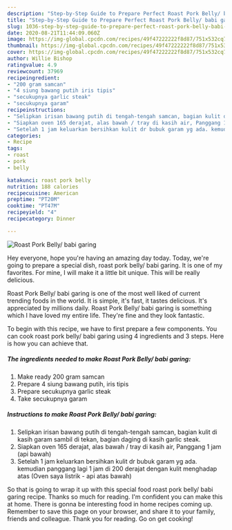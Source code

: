 ```yaml
---
description: "Step-by-Step Guide to Prepare Perfect Roast Pork Belly/ babi garing"
title: "Step-by-Step Guide to Prepare Perfect Roast Pork Belly/ babi garing"
slug: 1036-step-by-step-guide-to-prepare-perfect-roast-pork-belly-babi-garing
date: 2020-08-21T11:44:09.060Z
image: https://img-global.cpcdn.com/recipes/49f47222222f8d87/751x532cq70/roast-pork-belly-babi-garing-foto-resep-utama.jpg
thumbnail: https://img-global.cpcdn.com/recipes/49f47222222f8d87/751x532cq70/roast-pork-belly-babi-garing-foto-resep-utama.jpg
cover: https://img-global.cpcdn.com/recipes/49f47222222f8d87/751x532cq70/roast-pork-belly-babi-garing-foto-resep-utama.jpg
author: Willie Bishop
ratingvalue: 4.9
reviewcount: 37969
recipeingredient:
- "200 gram samcan"
- "4 siung bawang putih iris tipis"
- "secukupnya garlic steak"
- "secukupnya garam"
recipeinstructions:
- "Selipkan irisan bawang putih di tengah-tengah samcan, bagian kulit di kasih garam sambil di tekan, bagian daging di kasih garlic steak."
- "Siapkan oven 165 derajat, alas bawah / tray di kasih air, Panggang 1 jam (api bawah)"
- "Setelah 1 jam keluarkan bersihkan kulit dr bubuk garam yg ada. kemudian panggang lagi 1 jam di 200 derajat dengan kulit menghadap atas (Oven saya listrik - api atas bawah)"
categories:
- Recipe
tags:
- roast
- pork
- belly

katakunci: roast pork belly 
nutrition: 188 calories
recipecuisine: American
preptime: "PT20M"
cooktime: "PT47M"
recipeyield: "4"
recipecategory: Dinner

---
```



![Roast Pork Belly/ babi garing](https://img-global.cpcdn.com/recipes/49f47222222f8d87/751x532cq70/roast-pork-belly-babi-garing-foto-resep-utama.jpg)

Hey everyone, hope you're having an amazing day today. Today, we're going to prepare a special dish, roast pork belly/ babi garing. It is one of my favorites. For mine, I will make it a little bit unique. This will be really delicious.



Roast Pork Belly/ babi garing is one of the most well liked of current trending foods in the world. It is simple, it's fast, it tastes delicious. It's appreciated by millions daily. Roast Pork Belly/ babi garing is something which I have loved my entire life. They're fine and they look fantastic.


To begin with this recipe, we have to first prepare a few components. You can cook roast pork belly/ babi garing using 4 ingredients and 3 steps. Here is how you can achieve that.

<!--inarticleads1-->

##### The ingredients needed to make Roast Pork Belly/ babi garing:

1. Make ready 200 gram samcan
1. Prepare 4 siung bawang putih, iris tipis
1. Prepare secukupnya garlic steak
1. Take secukupnya garam




<!--inarticleads2-->

##### Instructions to make Roast Pork Belly/ babi garing:

1. Selipkan irisan bawang putih di tengah-tengah samcan, bagian kulit di kasih garam sambil di tekan, bagian daging di kasih garlic steak.
1. Siapkan oven 165 derajat, alas bawah / tray di kasih air, Panggang 1 jam (api bawah)
1. Setelah 1 jam keluarkan bersihkan kulit dr bubuk garam yg ada. kemudian panggang lagi 1 jam di 200 derajat dengan kulit menghadap atas (Oven saya listrik - api atas bawah)




So that is going to wrap it up with this special food roast pork belly/ babi garing recipe. Thanks so much for reading. I'm confident you can make this at home. There is gonna be interesting food in home recipes coming up. Remember to save this page on your browser, and share it to your family, friends and colleague. Thank you for reading. Go on get cooking!
